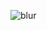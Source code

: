![blur](https://capsule-render.vercel.app/api?type=blur&color=0:B9E0FD,100:3B5998&height=400&text=neuliii%20Github&fontSize=40&fontColor=ffffff)

<!--
**neuliii/neuliii** is a ✨ _special_ ✨ repository because its `README.md` (this file) appears on your GitHub profile.

Here are some ideas to get you started:

- 🔭 I’m currently working on ...
- 🌱 I’m currently learning ...
- 👯 I’m looking to collaborate on ...
- 🤔 I’m looking for help with ...
- 💬 Ask me about ...
- 📫 How to reach me: ...
- 😄 Pronouns: ...
- ⚡ Fun fact: ...
-->
